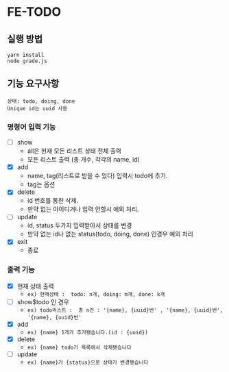 # FE-TODO

## 실행 방법

```
yarn install
node grade.js
```

## 기능 요구사항

    상태: todo, doing, done
    Unique id는 uuid 사용

### 명령어 입력 기능

- [ ] show
  - all은 현재 모든 리스트 상태 전체 출력
  - 모든 리스트 출력 (총 개수, 각각의 name, id)
- [x] add
  - name, tag(리스트로 받을 수 있다) 입력시 todo에 추기.
  - tag는 옵션
- [x] delete
  - id 번호를 통한 삭제.
  - 만약 없는 아이디거나 입력 안할시 예외 처리.
- [ ] update
  - id, status 두가지 입력받아서 상태를 변경
  - 만약 없는 id나 없는 status(todo, doing, done) 인경우 예외 처리
- [x] exit
  - 종료

### 출력 기능

- [x] 현재 상태 출력
  - `ex) 현재상태 :  todo: n개, doing: m개, done: k개`
- [ ] show$todo 인 경우
  - `ex) todo리스트 :  총 n건 : '{name}, {uuid}번' , '{name}, {uuid}번', '{name}, {uuid}번'`
- [x] add
  - `ex) {name} 1개가 추가됐습니다.(id : {uuid})`
- [x] delete
  - `ex) {name} todo가 목록에서 삭제됐습니다`
- [ ] update
  - `ex) {name}가 {status}으로 상태가 변경됐습니다`
